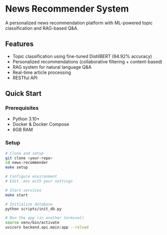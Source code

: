 # News Recommender System

A personalized news recommendation platform with ML-powered topic classification and RAG-based Q&A.

## Features
- Topic classification using fine-tuned DistilBERT (94.92% accuracy)
- Personalized recommendations (collaborative filtering + content-based)
- RAG system for natural language Q&A
- Real-time article processing
- RESTful API

## Quick Start

### Prerequisites
- Python 3.10+
- Docker & Docker Compose
- 8GB RAM

### Setup
```bash
# Clone and setup
git clone <your-repo>
cd news-recommender
make setup

# Configure environment
# Edit .env with your settings

# Start services
make start

# Initialize database
python scripts/init_db.py

# Run the app (in another terminal)
source venv/bin/activate
uvicorn backend.api.main:app --reload